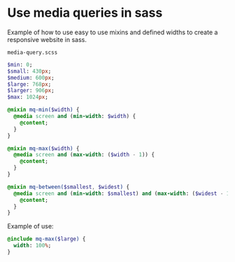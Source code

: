 # Use media queries in sass
Example of how to use easy to use mixins and defined widths to create a responsive website in sass.

`media-query.scss`
```sass
$min: 0;
$small: 430px;
$medium: 600px;
$large: 768px;
$larger: 906px;
$max: 1024px;

@mixin mq-min($width) {
  @media screen and (min-width: $width) {
    @content;
  }
}

@mixin mq-max($width) {
  @media screen and (max-width: ($width - 1)) {
    @content;
  }
}

@mixin mq-between($smallest, $widest) {
  @media screen and (min-width: $smallest) and (max-width: ($widest - 1)) {
    @content;
  }
}
```

Example of use:
```sass
@include mq-max($large) {
  width: 100%;
}
```
